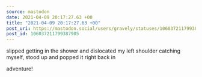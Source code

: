 ```yaml
---
source: mastodon
date: 2021-04-09 20:17:27.63 +00
title: "2021-04-09 20:17:27.63 +00"
post_uri: https://mastodon.social/users/gravely/statuses/106037211799387905
post_id: 106037211799387905
---
```

slipped getting in the shower and dislocated my left shoulder catching myself, stood up and popped it right back in

adventure!


